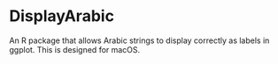 # DisplayArabic
An R package that allows Arabic strings to display correctly as labels in ggplot. This is designed for macOS.
